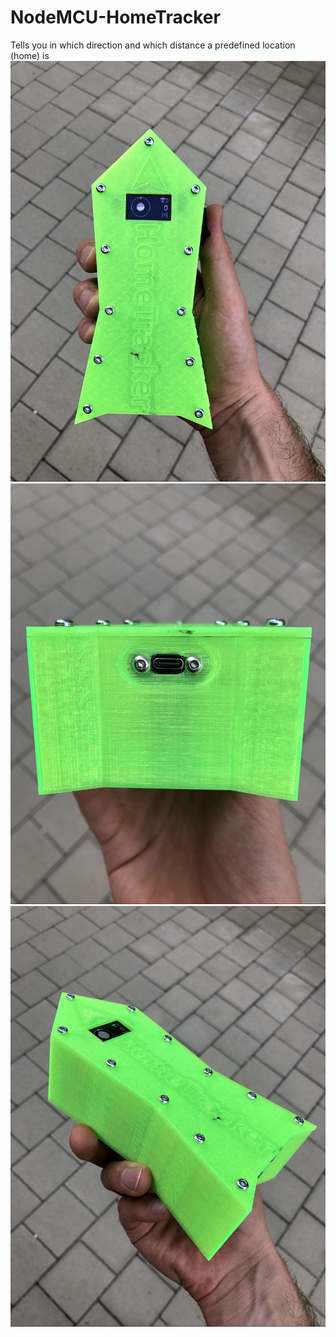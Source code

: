 # NodeMCU-HomeTracker
Tells you in which direction and which distance a predefined location (home) is
![alt text](https://github.com/Marvzek/NodeMCU-HomeTracker/blob/main/pictures/IMG_7333.JPG?raw=true)
![alt text](https://github.com/Marvzek/NodeMCU-HomeTracker/blob/main/pictures/IMG_7334.JPG?raw=true)
![alt text](https://github.com/Marvzek/NodeMCU-HomeTracker/blob/main/pictures/IMG_7335.JPG?raw=true)

